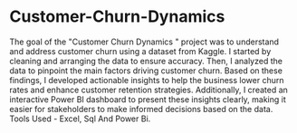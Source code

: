 # Customer-Churn-Dynamics
The goal of the "Customer Churn Dynamics " project was to understand and address customer churn using a dataset from Kaggle. I started by cleaning and arranging the data to ensure accuracy. Then, I analyzed the data to pinpoint the main factors driving customer churn. Based on these findings, I developed actionable insights to help the business lower churn rates and enhance customer retention strategies. Additionally, I created an interactive Power BI dashboard to present these insights clearly, making it easier for stakeholders to make informed decisions based on the data.
Tools Used - Excel, Sql And Power Bi.
